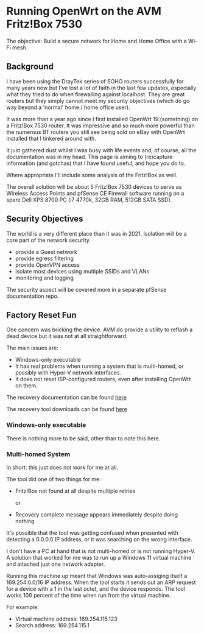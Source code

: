 # Running OpenWrt on the AVM Fritz!Box 7530

The objective:  Build a secure network for Home and Home Office with a Wi-Fi mesh.


## Background

I have been using the DrayTek series of SOHO routers successfully for many years now but I've lost a lot of faith in the last few updates, especially what they tried to do when firewalling against localhost.  They are great routers but they simply cannot meet my security objectives (which do go way beyond a 'normal' home / home office user).

It was more than a year ago since I first installed OpenWrt 19.(something) on a Fritz!Box 7530 router.  It was impressive and so much more powerful than the numerous BT routers you still see being sold on eBay with OpenWrt installed that I tinkered around with.

It just gathered dust whilst I was busy with life events and, of course, all the documentation was in my head.   This page is aiming to (re)capture information (and gotchas) that I have found useful, and hope you do to.

Where appropriate I'll include some analysis of the Fritz!Box as well.

The overall solution will be about 5 Fritz!Box 7530 devices to serve as Wireless Access Points and pfSense CE Firewall software running on a spare Dell XPS 8700 PC (i7 4770k, 32GB RAM, 512GB SATA SSD).


## Security Objectives

The world is a very different place than it was in 2021.  Isolation will be a core part of the network security.

- provide a Guest network
- provide egress filtering
- provide OpenVPN access
- isolate most devices using multiple SSIDs and VLANs
- monitoring and logging

The security aspect will be covered more in a separate pfSense documentation repo.


## Factory Reset Fun

One concern was bricking the device.  AVM do provide a utility to reflash a dead device but it was not at all straightforward.

The main issues are:

- Windows-only executable
- It has real problems when running a system that is multi-homed, or possibly with Hyper-V network interfaces.
- It does not reset ISP-configured routers, even after installing OpenWrt on them.

The recovery documentation can be found [here](https://en.avm.de/service/knowledge-base/dok/FRITZ-Box-7530/160_Restoring-the-FRITZ-OS-of-your-FRITZ-Box/)

The recovery tool downloads can be found [here](https://download.avm.de/fritzbox/fritzbox-7530/other/recover/)


### Windows-only executable

There is nothing more to be said, other than to note this here.

### Multi-homed System

In short:  this just does not work for me at all.

The tool did one of two things for me:

- Fritz!Box not found at all despite multiple retries
  
  or
  
- Recovery complete message appears immediately despite doing nothing

It's possible that the tool was getting confused when presented with detecting a 0.0.0.0 IP address, or it was searching on the wrong interface.

I don't have a PC at hand that is not multi-homed or is not running Hyper-V.  A solution that worked for me was to run up a Windows 11 virtual machine and attached just one network adapter.  

Running this machine up meant that Windows was auto-assiging itself a 169.254.0.0/16 IP address.  When the tool starts it sends out an ARP request for a device with a 1 in the last octet, and the device responds.  The tool works 100 percent of the time when run from the virtual machine.

For example:

- Virtual machine address: 169.254.115.123
- Search address: 169.254.115.1

